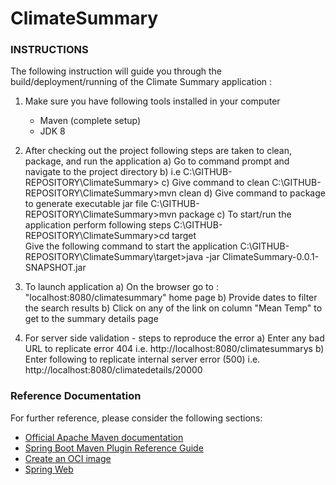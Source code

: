 # ClimateSummary

### INSTRUCTIONS

The following instruction will guide you through the build/deployment/running of the Climate Summary application :

1) Make sure you have following tools installed in your computer
	- Maven (complete setup)
	- JDK 8
2) After checking out the project following steps are taken to clean, package, and run the application
	a) Go to command prompt and navigate to the project directory
	b) i.e C:\GITHUB-REPOSITORY\ClimateSummary>
	c) Give command to clean 
		C:\GITHUB-REPOSITORY\ClimateSummary>mvn clean
	d) Give command to package to generate executable jar file
		C:\GITHUB-REPOSITORY\ClimateSummary>mvn package
	c) To start/run the application perform following steps
		C:\GITHUB-REPOSITORY\ClimateSummary>cd target		
		Give the following command to start the application
		C:\GITHUB-REPOSITORY\ClimateSummary\target>java -jar ClimateSummary-0.0.1-SNAPSHOT.jar

3) To launch application
	a) On the browser go to : "localhost:8080/climatesummary" home page
	b) Provide dates to filter the search results
	b) Click on any of the link on column "Mean Temp" to get to the summary details page

4) For server side validation - steps to reproduce the error
	a) Enter any bad URL to replicate error 404
		i.e. http://localhost:8080/climatesummarys
	b) Enter following to replicate internal server error (500)
	    i.e. http://localhost:8080/climatedetails/20000

### Reference Documentation
For further reference, please consider the following sections:

* [Official Apache Maven documentation](https://maven.apache.org/guides/index.html)
* [Spring Boot Maven Plugin Reference Guide](https://docs.spring.io/spring-boot/docs/2.3.4.RELEASE/maven-plugin/reference/html/)
* [Create an OCI image](https://docs.spring.io/spring-boot/docs/2.3.4.RELEASE/maven-plugin/reference/html/#build-image)
* [Spring Web](https://docs.spring.io/spring-boot/docs/2.3.4.RELEASE/reference/htmlsingle/#boot-features-developing-web-applications)


